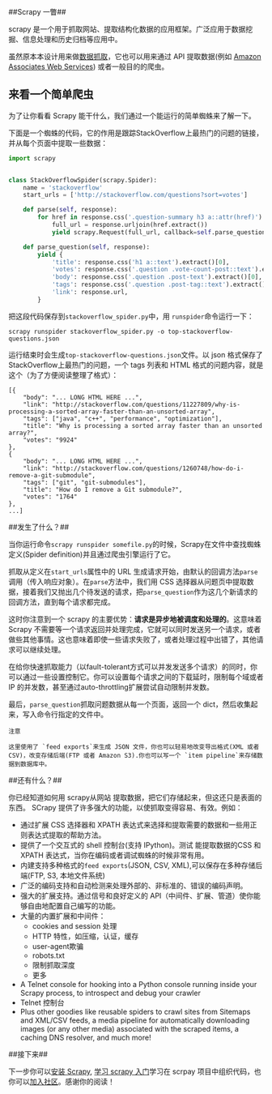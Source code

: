 ##Scrapy 一瞥##

scrapy 是一个用于抓取网站、提取结构化数据的应用框架。广泛应用于数据挖掘、信息处理和历史归档等应用中。

虽然原本本设计用来做[数据抓取](http://en.wikipedia.org/wiki/Web_scraping)，它也可以用来通过 API 提取数据(例如 [Amazon Associates Web Services](http://aws.amazon.com/associates/)) 或者一般目的的爬虫。

## 来看一个简单爬虫 ##

为了让你看看 Scrapy 能干什么，我们通过一个能运行的简单蜘蛛来了解一下。

下面是一个蜘蛛的代码，它的作用是跟踪StackOverflow上最热门的问题的链接，并从每个页面中提取一些数据：

```python
import scrapy


class StackOverflowSpider(scrapy.Spider):
    name = 'stackoverflow'
    start_urls = ['http://stackoverflow.com/questions?sort=votes']

    def parse(self, response):
        for href in response.css('.question-summary h3 a::attr(href)'):
            full_url = response.urljoin(href.extract())
            yield scrapy.Request(full_url, callback=self.parse_question)

    def parse_question(self, response):
        yield {
            'title': response.css('h1 a::text').extract()[0],
            'votes': response.css('.question .vote-count-post::text').extract()[0],
            'body': response.css('.question .post-text').extract()[0],
            'tags': response.css('.question .post-tag::text').extract(),
            'link': response.url,
        }
```

把这段代码保存到`stackoverflow_spider.py`中，用 `runspider`命令运行一下：

```shell
scrapy runspider stackoverflow_spider.py -o top-stackoverflow-questions.json
```

运行结束时会生成`top-stackoverflow-questions.json`文件。以 json 格式保存了StackOverflow上最热门的问题，一个 tags 列表和 HTML 格式的问题内容，就是这个（为了方便阅读整理了格式）：

```
[{
    "body": "... LONG HTML HERE ...",
    "link": "http://stackoverflow.com/questions/11227809/why-is-processing-a-sorted-array-faster-than-an-unsorted-array",
    "tags": ["java", "c++", "performance", "optimization"],
    "title": "Why is processing a sorted array faster than an unsorted array?",
    "votes": "9924"
},
{
    "body": "... LONG HTML HERE ...",
    "link": "http://stackoverflow.com/questions/1260748/how-do-i-remove-a-git-submodule",
    "tags": ["git", "git-submodules"],
    "title": "How do I remove a Git submodule?",
    "votes": "1764"
},
...]
```

##发生了什么？##

当你运行命令`scrapy runspider somefile.py`的时候，Scrapy在文件中查找蜘蛛定义(Spider definition)并且通过爬虫引擎运行了它。


抓取从定义在`start_urls`属性中的 URL 生成请求开始，由默认的回调方法`parse`调用（传入响应对象）。在`parse`方法中，我们用 CSS 选择器从问题页中提取数据，接着我们又抛出几个待发送的请求，把`parse_question`作为这几个新请求的回调方法，直到每个请求都完成。

这时你注意到一个 scrapy 的主要优势：**请求是异步地被调度和处理的**。这意味着 Scrapy 不需要等一个请求返回并处理完成，它就可以同时发送另一个请求，或者做些其他事情。这也意味着即使一些请求失败了，或者处理过程中出错了，其他请求可以继续处理。

在给你快速抓取能力（以fault-tolerant方式可以并发发送多个请求）的同时，你可以通过一些设置控制它。你可以设置每个请求之间的下载延时，限制每个域或者 IP 的并发数，甚至通过auto-throttling扩展尝试自动限制并发数。

最后，`parse_question`抓取问题数据从每一个页面，返回一个 dict，然后收集起来，写入命令行指定的文件中。

    注意
    
    这里使用了 `feed exports`来生成 JSON 文件，你也可以轻易地改变导出格式(XML 或者 CSV)，改变存储后端(FTP 或者 Amazon S3).你也可以写一个 `item pipeline`来存储数据到数据库中。

##还有什么？##

你已经知道如何用 scrapy从网站 提取数据，把它们存储起来，但这还只是表面的东西。 SCrapy 提供了许多强大的功能，以使抓取变得容易、有效。例如：

- 通过扩展 CSS 选择器和 XPATH 表达式来选择和提取需要的数据和一些用正则表达式提取的帮助方法。
- 提供了一个交互式的 shell 控制台(支持 IPython)。测试 能提取数据的CSS 和 XPATH 表达式，当你在编码或者调试蜘蛛的时候非常有用。
- 内建支持多种格式的`feed exports`(JSON, CSV, XML),可以保存在多种存储后端(FTP, S3, 本地文件系统)
- 广泛的编码支持和自动检测来处理外部的、非标准的、错误的编码声明。
- 强大的扩展支持。通过信号和良好定义的 API（中间件、扩展、管道）使你能够自由地配置自己编写的功能。
- 大量的内置扩展和中间件：
    - cookies and session 处理
    - HTTP 特性，如压缩，认证，缓存
    - user-agent欺骗
    - robots.txt
    - 限制抓取深度
    - 更多
- A Telnet console for hooking into a Python console running inside your Scrapy process, to introspect and debug your crawler
- Telnet 控制台
- Plus other goodies like reusable spiders to crawl sites from Sitemaps and XML/CSV feeds, a media pipeline for automatically downloading images (or any other media) associated with the scraped items, a caching DNS resolver, and much more!

##接下来##

下一步你可以[安装 Scrapy](intro/install.md), [学习 scrapy 入门](intro/tutorial.md)学习在 scrpay 项目中组织代码，也你可以[加入社区](http://scrapy.org/community/)。感谢你的阅读！









